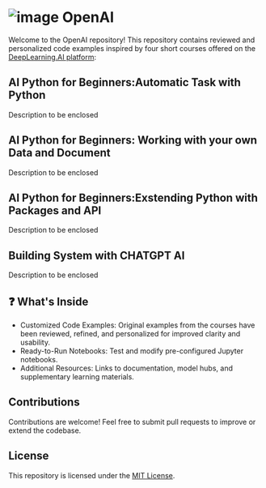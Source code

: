 # ![image](https://github.com/user-attachments/assets/35f315f5-15fb-4236-9f1d-9ee2554b7d56) OpenAI
Welcome to the OpenAI repository! This repository contains reviewed and personalized code examples inspired by four short courses offered on the [DeepLearning.AI platform](https://www.deeplearning.ai/):

## AI Python for Beginners:Automatic Task with Python    
Description to be enclosed

## AI Python for Beginners: Working with your own Data and Document
Description to be enclosed

## AI Python for Beginners:Exstending Python with Packages and API
Description to be enclosed

## Building System with CHATGPT AI 
Description to be enclosed 

## ❓ What's Inside
  - Customized Code Examples: Original examples from the courses have been reviewed, refined, and personalized for improved clarity and usability.
  - Ready-to-Run Notebooks: Test and modify pre-configured Jupyter notebooks.
  - Additional Resources: Links to documentation, model hubs, and supplementary learning materials.

## Contributions  
Contributions are welcome! Feel free to submit pull requests to improve or extend the codebase.

## License  
This repository is licensed under the [MIT License](https://opensource.org/license/MIT).

